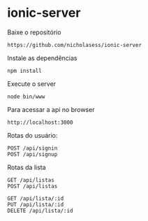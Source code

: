 # ionic-server

Baixe o repositório
```
https://github.com/nicholasess/ionic-server
```

Instale as dependências
```
npm install
```

Execute o server
```
node bin/www
```
Para acessar a api no browser
```
http://localhost:3000
```

Rotas do usuário:
```
POST /api/signin
POST /api/signup
```
Rotas da lista
```
GET /api/listas
POST /api/listas

GET /api/lista/:id
PUT /api/lista/:id
DELETE /api/lista/:id
```
